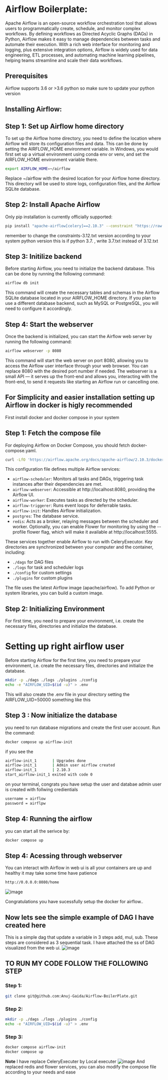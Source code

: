# Airflow Boilerplate:
Apache Airflow is an open-source workflow orchestration tool that allows users to programmatically create, schedule, and monitor complex workflows. By defining workflows as Directed Acyclic Graphs (DAGs) in Python, Airflow makes it easy to manage dependencies between tasks and automate their execution. With a rich web interface for monitoring and logging, plus extensive integration options, Airflow is widely used for data engineering, ETL processes, and automating machine learning pipelines, helping teams streamline and scale their data workflows.

## Prerequisites
Airflow supports 3.6 or >3.6 python so make sure to update your python version 

## Installing Airflow:
## Step 1: Set up Airflow home directory
To set up the Airflow home directory, you need to define the location where Airflow will store its configuration files and data. This can be done by setting the AIRFLOW_HOME environment variable. In Windows, you would first set up a virtual environment using conda env or venv, and set the AIRFLOW_HOME environment variable there.
```bash
export AIRFLOW_HOME=~/airflow
```
Replace ~/airflow with the desired location for your Airflow home directory. This directory will be used to store logs, configuration files, and the Airflow SQLite database.

## Step 2: Install Apache Airflow

Only pip installation is currently officially supported:
```bash
pip install "apache-airflow[celery]==2.10.3" --constraint "https://raw.githubusercontent.com/apache/airflow/constraints-2.10.3/constraints-3.12.txt"
```
remember to change the constraints-3.12.txt version according to your system python version this is if python 3.7. , write 3.7.txt instead of 3.12.txt

## Step 3: Initilize backend
Before starting Airflow, you need to initialize the backend database. This can be done by running the following command:
```bash
airflow db init
```
This command will create the necessary tables and schemas in the Airflow SQLite database located in your AIRFLOW_HOME directory. If you plan to use a different database backend, such as MySQL or PostgreSQL, you will need to configure it accordingly.

## Step 4: Start the webserver
Once the backend is initialized, you can start the Airflow web server by running the following command:
```bash
airflow webserver -p 8080
```
This command will start the web server on port 8080, allowing you to access the Airflow user interface through your web browser. You can replace 8080 with the desired port number if needed. The webserver is a small API — it serves up the front-end and allows you, interacting with the front-end, to send it requests like starting an Airflow run or cancelling one.

## For Simplicity and easier installation setting up Airflow in docker is higly recommended
First install docker and docker compose in your system
## Step 1: Fetch the compose file
For deploying Airflow on Docker Compose, you should fetch docker-compose.yaml.
```bash
curl -LfO 'https://airflow.apache.org/docs/apache-airflow/2.10.3/docker-compose.yaml'
```

This configuration file defines multiple Airflow services:

- `airflow-scheduler`: Monitors all tasks and DAGs, triggering task instances after their dependencies are met.
- `airflow-webserver`: Accessible at http://localhost:8080, providing the Airflow UI.
- `airflow-worker`: Executes tasks as directed by the scheduler.
- `airflow-triggerer`: Runs event loops for deferrable tasks.
- `airflow-init`: Handles Airflow initialization.
- `postgres`: The database service.
- `redis`: Acts as a broker, relaying messages between the scheduler and worker.
Optionally, you can enable Flower for monitoring by using the --profile flower flag, which will make it available at http://localhost:5555.

These services together enable Airflow to run with CeleryExecutor. Key directories are synchronized between your computer and the container, including:

- `./dags` for DAG files
- `./logs` for task and scheduler logs
- `./config` for custom settings
- `./plugins` for custom plugins
  
The file uses the latest Airflow image (apache/airflow). To add Python or system libraries, you can build a custom image.

## Step 2: Initializing Environment
For first time, you need to prepare your environment, i.e. create the necessary files, directories and initialize the database.
# Setting up right airflow user
Before starting Airflow for the first time, you need to prepare your environment, i.e. create the necessary files, directories and initialize the database.
```bash
mkdir -p ./dags ./logs ./plugins ./config
echo -e "AIRFLOW_UID=$(id -u)" > .env
```
This will also create the .env file in your directory setting the AIRFLOW_UID=50000
something like this

## Step 3 : Now initialize the database
you need to run database migrations and create the first user account. Run the command:
```bash
docker compose up airflow-init
```
if you see the 
```bash
airflow-init_1       | Upgrades done
airflow-init_1       | Admin user airflow created
airflow-init_1       | 2.10.3
start_airflow-init_1 exited with code 0
```
on your terminal, congrats you have setup the user and databae
admin user is created with follwing credientials
```bash
username = airflow
password = airflpw
```
## Step 4: Running the airflow
you can start all the serivce by:
```bash
docker compose up
```
## Step 4: Acessing through webserver
You can interact with Airflow in web ui is all your containers are up and healthy
it may take some time have patience
```bash
http://0.0.0.0:8080/home
```
![image](https://github.com/user-attachments/assets/9cff00db-e8ed-4c0d-a8f1-60d792cfb22d)

Congratulations you have sucessfully setup the docker for airflow..

## Now lets see the simple example of DAG I have created here
This is a simple dag that update a variable in 3 steps add, mul, sub. These steps are considered as 3 sequential task. I have attached the ss of DAG visualized from the web ui.
![image](https://github.com/user-attachments/assets/ef206d39-9153-4985-8d53-094d18153b9b)

## TO RUN MY CODE FOLLOW THE FOLLOWING STEP 
### Step 1: 
```bash
git clone git@github.com:Anuj-Gaida/Airflow-BoilerPlate.git
```
### Step 2:
```bash
mkdir -p ./dags ./logs ./plugins ./config
echo -e "AIRFLOW_UID=$(id -u)" > .env
```
### Step 3:
```bash
docker compose airflow-init
docker compose up
```

**Note**
I have replace CeleryExecuter by Local executer 
![image](https://github.com/user-attachments/assets/27c8f7ba-c7d4-4964-8c68-714474e21028)
And replaced redis and flower services, you can also modify the compose file according to your needs and ease


